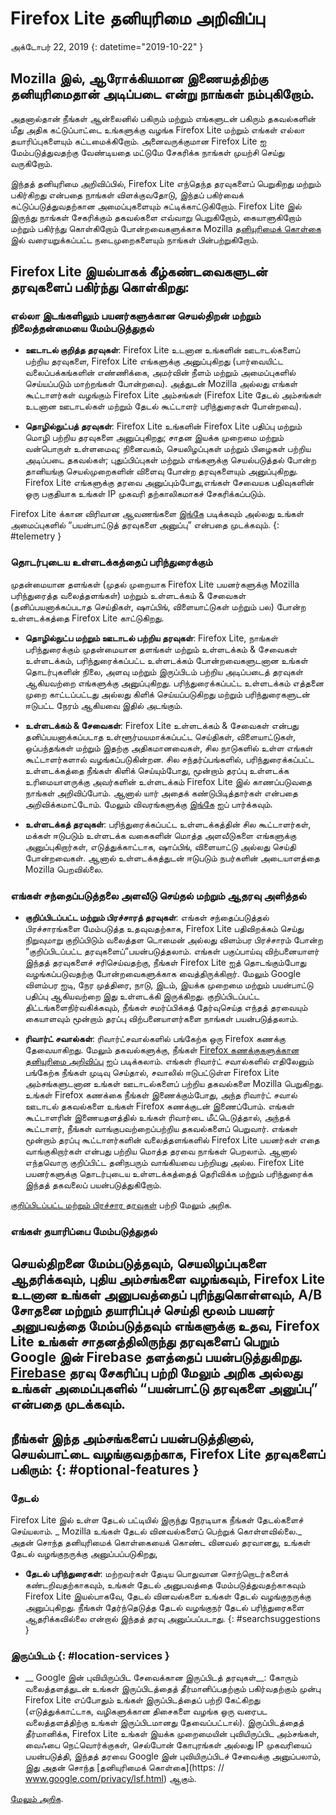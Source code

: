 # <span class = "privacy-header-firefox-lite ">Firefox Lite</span> <span class = "privacy-header-policy">தனியுரிமை அறிவிப்பு</span>

அக்டோபர் 22, 2019
{: datetime="2019-10-22" }

## Mozilla இல், ஆரோக்கியமான இணையத்திற்கு தனியுரிமைதான் அடிப்படை என்று நாங்கள் நம்புகிறோம்.

அதனால்தான் நீங்கள் ஆன்லைனில் பகிரும் மற்றும் எங்களுடன் பகிரும் தகவல்களின் மீது அதிக கட்டுப்பாட்டை உங்களுக்கு வழங்க Firefox Lite மற்றும் எங்கள் எல்லா தயாரிப்புகளையும் கட்டமைக்கிறோம். அனைவருக்குமான Firefox Lite ஐ மேம்படுத்துவதற்கு வேண்டியதை மட்டுமே சேகரிக்க நாங்கள் முயற்சி செய்து வருகிறோம்.

இந்தத் தனியுரிமை அறிவிப்பில், Firefox Lite எந்தெந்த தரவுகளைப் பெறுகிறது மற்றும் பகிர்கிறது என்பதை நாங்கள் விளக்குவதோடு, இந்தப் பகிர்வைக் கட்டுப்படுத்துவதற்கான அமைப்புகளையும் சுட்டிக்காட்டுகிறோம். Firefox Lite இல் இருந்து நாங்கள் சேகரிக்கும் தகவல்களை எவ்வாறு பெறுகிறோம், கையாளுகிறோம் மற்றும் பகிர்ந்து கொள்கிறோம் போன்றவைகளுக்காக Mozilla [தனியுரிமைக் கொள்கை](https://www.mozilla.org/privacy/) இல் வரையறுக்கப்பட்ட நடைமுறைகளையும் நாங்கள் பின்பற்றுகிறோம்.

## Firefox Lite இயல்பாகக் கீழ்கண்டவைகளுடன் தரவுகளைப் பகிர்ந்து கொள்கிறது:

### எல்லா இடங்களிலும் பயனர்களுக்கான செயல்திறன் மற்றும் நிலைத்தன்மையை மேம்படுத்துதல்

* __ஊடாடல் குறித்த தரவுகள்__: Firefox Lite உடனான உங்களின் ஊடாடல்களைப் பற்றிய தரவுகளை, Firefox Lite எங்களுக்கு அனுப்புகிறது (பார்வையிட்ட வலைப்பக்கங்களின் எண்ணிக்கை, அமர்வின் நீளம் மற்றும் அமைப்புகளில் செய்யப்படும் மாற்றங்கள் போன்றவை). அத்துடன் Mozilla அல்லது எங்கள் கூட்டாளர்கள் வழங்கும் Firefox Lite அம்சங்கள் (Firefox Lite தேடல் அம்சங்கள் உடனான ஊடாடல்கள் மற்றும் தேடல் கூட்டாளர் பரிந்துரைகள் போன்றவை).

* __தொழில்நுட்பத் தரவுகள்__: Firefox Lite உங்களின் Firefox Lite பதிப்பு மற்றும் மொழி பற்றிய தரவுகளை அனுப்புகிறது; சாதன இயக்க முறைமை மற்றும் வன்பொருள் உள்ளமைவு; நினைவகம், செயலிழப்புகள் மற்றும் பிழைகள் பற்றிய அடிப்படை தகவல்கள்; புதுப்பிப்புகள் மற்றும் எங்களுக்கு செயல்படுத்தல் போன்ற தானியங்கு செயல்முறைகளின் விளைவு போன்ற தரவுகளையும் அனுப்புகிறது. Firefox Lite எங்களுக்கு தரவை அனுப்பும்போது, ​​எங்கள் சேவையக பதிவுகளின் ஒரு பகுதியாக உங்கள் IP முகவரி தற்காலிகமாகச் சேகரிக்கப்படும்.

Firefox Lite க்கான விரிவான ஆவணங்களை [இங்கே](https://support.mozilla.org/kb/send-usage-data-firefox-mobile-devices) படிக்கவும் அல்லது உங்கள் அமைப்புகளில் “பயன்பாட்டுத் தரவுகளை அனுப்பு” என்பதை முடக்கவும்.
{: #telemetry }

### தொடர்புடைய உள்ளடக்கத்தைப் பரிந்துரைக்கும்

முதன்மையான தளங்கள் (முதல் முறையாக Firefox Lite பயனர்களுக்கு Mozilla பரிந்துரைத்த வலைத்தளங்கள்) மற்றும் உள்ளடக்கம் & சேவைகள் (தனிப்பயனாக்கப்படாத செய்திகள், ஷாப்பிங், விளையாட்டுகள் மற்றும் பல) போன்ற உள்ளடக்கத்தை Firefox Lite காட்டுகிறது.

* __தொழில்நுட்ப மற்றும் ஊடாடல் பற்றிய தரவுகள்__: Firefox Lite, நாங்கள் பரிந்துரைக்கும் முதன்மையான தளங்கள் மற்றும் உள்ளடக்கம் & சேவைகள் உள்ளடக்கம், பரிந்துரைக்கப்பட்ட உள்ளடக்கம் போன்றவைகளுடனான உங்கள் தொடர்புகளின் நிலை, அளவு மற்றும் இருப்பிடம் பற்றிய அடிப்படைத் தரவுகள் ஆகியவற்றை எங்களுக்கு அனுப்புகிறது. பரிந்துரைக்கப்பட்ட உள்ளடக்கம் எத்தனை முறை காட்டப்பட்டது அல்லது கிளிக் செய்யப்படுகிறது மற்றும் பரிந்துரைகளுடன் ஈடுபட்ட நேரம் ஆகியவை இதில் அடங்கும்.

* __உள்ளடக்கம் & சேவைகள்__: Firefox Lite உள்ளடக்கம் & சேவைகள் என்பது தனிப்பயனாக்கப்படாத உள்ளூர்மயமாக்கப்பட்ட செய்திகள், விளையாட்டுகள், ஒப்பந்தங்கள் மற்றும் இதற்கு அதிகமானவைகள், சில நாடுகளில் உள்ள எங்கள் கூட்டாளர்களால் வழங்கப்படுகின்றன. சில சந்தர்ப்பங்களில், பரிந்துரைக்கப்பட்ட உள்ளடக்கத்தை நீங்கள் கிளிக் செய்யும்போது, ​​மூன்றாம் தரப்பு உள்ளடக்க உரிமையாளருக்கு அவர்களின் உள்ளடக்கம் Firefox Lite இல் காணப்படுவதை நாங்கள் அறிவிப்போம். ஆனால் யார் அதைக் கண்டுபிடித்தார்கள் என்பதை அறிவிக்கமாட்டோம். மேலும் விவரங்களுக்கு [இங்கே](https://support.mozilla.org/kb/life-feed-firefox-lite) ஐப் பார்க்கவும்.

* __உள்ளடக்கத் தரவுகள்__: பரிந்துரைக்கப்பட்ட உள்ளடக்கத்தின் சில கூட்டாளர்கள், மக்கள் ஈடுபடும் உள்ளடக்க வகைகளின் மொத்த அளவீடுகளை எங்களுக்கு அனுப்புகிறார்கள், எடுத்துக்காட்டாக, ஷாப்பிங், விளையாட்டு அல்லது செய்தி போன்றவைகள். ஆனால் உள்ளடக்கத்துடன் ஈடுபடும் நபர்களின் அடையாளத்தை Mozilla பெறவில்லை.

### எங்கள் சந்தைப்படுத்தலை அளவீடு செய்தல் மற்றும் ஆதரவு அளித்தல்
* __குறிப்பிடப்பட்ட மற்றும் பிரச்சாரத் தரவுகள்__: எங்கள் சந்தைப்படுத்தல் பிரச்சாரங்களை மேம்படுத்த உதவுவதற்காக, Firefox Lite பதிவிறக்கம் செய்து நிறுவுமாறு குறிப்பிடும் வலைத்தள டொமைன் அல்லது விளம்பர பிரச்சாரம் போன்ற “குறிப்பிடப்பட்ட தரவுகளைப்”பயன்படுத்தலாம். எங்கள் பகுப்பாய்வு விற்பனையாளர் இந்தத் தரவுகளைச் சரிசெய்வதற்கு, நீங்கள் Firefox Lite ஐத் தொடங்கும்போது வழங்கப்படுவதற்கு போன்றவைகளுக்காக வைத்திருக்கிறார். மேலும் Google விளம்பர ஐடி, நேர முத்திரை, நாடு, இடம், இயக்க முறைமை மற்றும் பயன்பாட்டு பதிப்பு ஆகியவற்றை இது உள்ளடக்கி இருக்கிறது. குறிப்பிடப்பட்ட திட்டங்களைநிர்வகிக்கவும், நீங்கள் சமர்ப்பிக்கத் தேர்வுசெய்த எந்தத் தரவையும் கையாளவும் மூன்றாம் தரப்பு விற்பனையாளர்களை நாங்கள் பயன்படுத்தலாம்.

* __ரிவார்ட் சவால்கள்__: ரிவார்ட்சவால்களில் பங்கேற்க ஒரு Firefox கணக்கு தேவையாகிறது. மேலும் தகவல்களுக்கு, நீங்கள் [Firefox கணக்குகளுக்கான தனியுரிமை அறிவிப்பு](https://www.mozilla.org/en-US/privacy/firefox/#accounts) ஐப் படிக்கலாம். எங்கள் ரிவார்ட் சவால்களில் எதிலேனும் பங்கேற்க நீங்கள் முடிவு செய்தால், சவாலில் ஈடுபட்டுள்ள Firefox Lite அம்சங்களுடனான உங்கள் ஊடாடல்களைப் பற்றிய தகவல்களை Mozilla பெறுகிறது. உங்கள் Firefox கணக்கை நீங்கள் இணைக்கும்போது, ​​அந்த ரிவார்ட் சவால் ஊடாடல் தகவல்களை உங்கள் Firefox கணக்குடன் இணைப்போம். எங்கள் கூட்டாளரின் இணையதளத்தில் உங்கள் ரிவார்டை மீட்டெடுத்தால், அந்தக் கூட்டாளர், நீங்கள் வாங்குபவற்றைப்பற்றிய தகவல்களைப் பெறுவார். எங்கள் மூன்றாம் தரப்பு கூட்டாளர்களின் வலைத்தளங்களில் Firefox Lite பயனர்கள் எதை வாங்குகிறார்கள் என்பது பற்றிய மொத்த தரவை நாங்கள் பெறலாம். ஆனால் எந்தவொரு குறிப்பிட்ட தனிநபரும் வாங்கியவை பற்றியது அல்ல. Firefox Lite பயனர்களுக்கு தொடர்புடைய உள்ளடக்கத்தைத் தெரிவிக்க மற்றும் பரிந்துரைக்க இந்தத் தகவலைப் பயன்படுத்துகிறோம்.

[குறிப்பிடப்பட்ட மற்றும் பிரச்சார தரவுகள்](https://github.com/mozilla-tw/Rocket/wiki/Telemetry#install-campaign-tracking) பற்றி மேலும் அறிக. 

### எங்கள் தயாரிப்பை மேம்படுத்துதல்

செயல்திறனை மேம்படுத்தவும், செயலிழப்புகளை ஆதரிக்கவும், புதிய அம்சங்களை வழங்கவும், Firefox Lite உடனான உங்கள் அனுபவத்தைப் புரிந்துகொள்ளவும், A/B சோதனை மற்றும் தயாரிப்புச் செய்தி மூலம் பயனர் அனுபவத்தை மேம்படுத்தவும் எங்களுக்கு உதவ, Firefox Lite உங்கள் சாதனத்திலிருந்து தரவுகளைப் பெறும் Google இன் Firebase தளத்தைப் பயன்படுத்துகிறது. [Firebase](https://support.google.com/firebase/answer/6318039?hl=en) தரவு சேகரிப்பு பற்றி மேலும் அறிக அல்லது உங்கள் அமைப்புகளில் “பயன்பாட்டு தரவுகளை அனுப்பு” என்பதை முடக்கவும்.
---
## நீங்கள் இந்த அம்சங்களைப் பயன்படுத்தினால், செயல்பாட்டை வழங்குவதற்காக, Firefox Lite தரவுகளைப் பகிரும்: {: #optional-features }

### தேடல்

Firefox Lite இல் உள்ள தேடல் பட்டியில் இருந்து நேரடியாக நீங்கள் தேடல்களைச் செய்யலாம். _ Mozilla உங்கள் தேடல் வினவல்களைப் பெற்றுக் கொள்ளவில்லை._ அதன் சொந்த தனியுரிமைக் கொள்கையைக் கொண்ட வினவல் தரவானது, உங்கள் தேடல் வழங்குநருக்கு அனுப்பப்படுகிறது, 

* __தேடல் பரிந்துரைகள்__: மற்றவர்கள் தேடிய பொதுவான சொற்றொடர்களைக் கண்டறிவதற்காகவும், உங்கள் தேடல் அனுபவத்தை மேம்படுத்துவதற்காகவும் Firefox Lite இயல்பாகவே, தேடல் வினவல்களை உங்கள் தேடல் வழங்குநருக்கு அனுப்புகிறது. நீங்கள் தேர்ந்தெடுத்த தேடல் வழங்குநர் தேடல் பரிந்துரைகளை ஆதரிக்கவில்லை என்றால் இந்தத் தரவு அனுப்பப்படாது.
{: #searchsuggestions }

### இருப்பிடம் {: #location-services }

* __ Google இன் புவியிருப்பிட சேவைக்கான இருப்பிடத் தரவுகள்__: கோரும் வலைத்தளத்துடன் உங்கள் இருப்பிடத்தைத் தீர்மானிப்பதற்கும் பகிர்வதற்கும் முன்பு Firefox Lite எப்போதும் உங்கள் இருப்பிடத்தைப் பற்றி கேட்கிறது (எடுத்துக்காட்டாக, வழிகளுக்கான திசைகளை வழங்க ஒரு வரைபட வலைத்தளத்திற்கு உங்கள் இருப்பிடமானது தேவைப்பட்டால்). இருப்பிடத்தைத் தீர்மானிக்க, Firefox Lite உங்கள் இயக்க முறைமையின் புவியிருப்பிட அம்சங்கள், வைஃபை நெட்வொர்க்குகள், செல்போன் கோபுரங்கள் அல்லது IP முகவரியைப் பயன்படுத்தி, இந்தத் தரவை Google இன் புவியிருப்பிடச் சேவைக்கு அனுப்பலாம், இது அதன் சொந்த [தனியுரிமைக் கொள்கை](https: // www.google.com/privacy/lsf.html) ஆகும். 

[மேலும் அறிக](https://www.mozilla.org/firefox/geolocation/).
